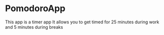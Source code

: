 # PomodoroApp

This app is a timer app
  It allows you to get timed for 25 minutes during work and 5 minutes during breaks
